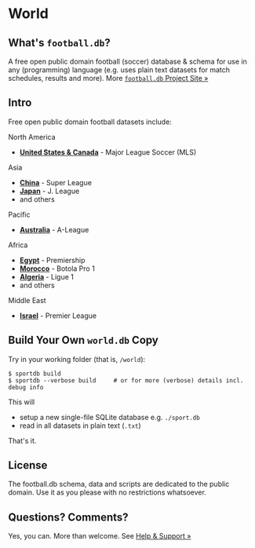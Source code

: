 # World


## What's `football.db`?

A free open public domain football (soccer) database & schema
for use in any (programming) language
(e.g. uses plain text datasets for match schedules, results and more).
More [`football.db` Project Site »](http://openfootball.github.io)


## Intro

Free open public domain football datasets include:

North America

- [**United States & Canada**](north-america/major-league-soccer) - Major League Soccer (MLS)

Asia

- [**China**](asia/china) - Super League
- [**Japan**](asia/japan) - J. League
- and others

Pacific

- [**Australia**](pacific/australia) - A-League


Africa

- [**Egypt**](africa/egypt) - Premiership
- [**Morocco**](africa/morocco) - Botola Pro 1
- [**Algeria**](africa/algeria) - Ligue 1
- and others

Middle East

- [**Israel**](middle-east/isreal) - Premier League





## Build Your Own `world.db` Copy

Try in your working folder (that is, `/world`):

```
$ sportdb build
$ sportdb --verbose build     # or for more (verbose) details incl. debug info
```

This will

- setup a new single-file SQLite database e.g. `./sport.db`
- read in all datasets in plain text (`.txt`)

That's it.



## License

The football.db schema, data and scripts are dedicated to the public domain. Use it as you please with no restrictions whatsoever.




## Questions? Comments?

Yes, you can. More than welcome.
See [Help & Support »](https://github.com/openfootball/help)

